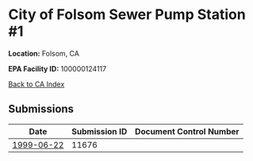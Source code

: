 # City of Folsom Sewer Pump Station #1

**Location:** Folsom, CA

**EPA Facility ID:** 100000124117

[Back to CA Index](../../index.md)

## Submissions

| Date | Submission ID | Document Control Number |
|------|--------------|-------------------------|
| [1999-06-22](submissions/11676.md) | 11676 |  |
